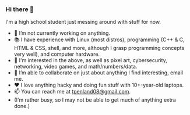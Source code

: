 ### Hi there 👋
I'm a high school student just messing around with stuff for now.
- 🔭 I’m not currently working on anything.
- 📚 I have experience with Linux (most distros), programming (C++ & C, HTML & CSS, shell, and more, although I grasp programming concepts very well), and computer hardware.
- 🧠 I'm interested in the above, as well as pixel art, cybersecurity, networking, video games, and math/numbers/data.
- 🙏 I’m able to collaborate on just about anything I find interesting, email me.
- ❤ I love anything hacky and doing fun stuff with 10+-year-old laptops.
- 📫 You can reach me at tpenland08@gmail.com.
- (I'm rather busy, so I may not be able to get much of anything extra done.)

